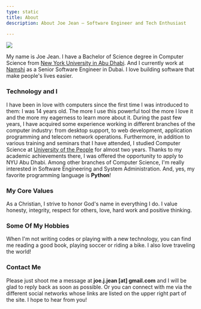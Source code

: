 ```yaml
---
type: static
title: About
description: About Joe Jean — Software Engineer and Tech Enthusiast

---
```

<img src ="/images/joejean.jpg" class="img-responsive img-rounded" />

My name is Joe Jean. I have a Bachelor of Science degree in Computer Science from [New York University in Abu Dhabi](http://www.nyuad.nyu.edu). And I currently work at [Namshi](https://namshi.com) as a Senior Software Engineer in Dubai. I love building software that make people's lives easier.

### Technology and I

I have been in love with computers since the first time I was introduced to them: I was 14 years old. The more I use this powerful tool the more I love it
and the more my eagerness to learn more about it. During the past few years, I have acquired some experience working in different branches of the computer industry:
from desktop support, to web development, application programming and telecom network operations. Furthermore, in addition to various training and seminars
that I have attended, I studied Computer Science at [University of the People](http://www.uopeople.org) for almost two years. Thanks
to my academic achievements there, I was offered the opportunity to apply to NYU Abu Dhabi.
Among other branches of Computer Science, I'm really interested in Software Engineering and System Administration. And, yes, my favorite programming language is
**Python**!

### My Core Values

As a Christian, I strive to honor God's name in everything I do. I value honesty, integrity, respect for others, love, hard work and positive thinking.

### Some Of My Hobbies

When I'm not writing codes or playing with a new technology, you can find me reading a good book, playing soccer or riding a bike. I also love traveling the world!

### Contact Me

Please just shoot me a message at **joe.j.jean \[at\] gmail.com** and I will be glad to reply back as soon as possible. Or you can connect with me via the different social networks whose links are listed on the upper right part of the site. I hope to hear from you!